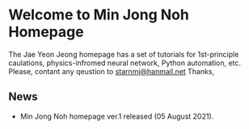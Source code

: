 # Welcome to Min Jong Noh Homepage

The Jae Yeon Jeong homepage has a set of tutorials for 1st-principle caulations, physics-infromed neural network, Python automation, etc.
Please, contant any qeustion to starnmj@hanmail.net
Thanks, 

## News       

* Min Jong Noh homepage ver.1 released (05 August 2021).  

